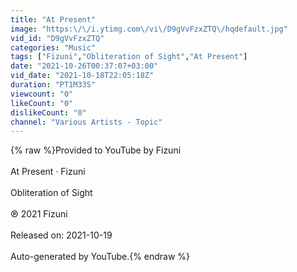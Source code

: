 ```yaml
---
title: "At Present"
image: "https:\/\/i.ytimg.com\/vi\/D9gVvFzxZTQ\/hqdefault.jpg"
vid_id: "D9gVvFzxZTQ"
categories: "Music"
tags: ["Fizuni","Obliteration of Sight","At Present"]
date: "2021-10-26T00:37:07+03:00"
vid_date: "2021-10-18T22:05:18Z"
duration: "PT1M33S"
viewcount: "0"
likeCount: "0"
dislikeCount: "0"
channel: "Various Artists - Topic"
---
```

{% raw %}Provided to YouTube by Fizuni<br /><br />At Present · Fizuni<br /><br />Obliteration of Sight<br /><br />℗ 2021 Fizuni<br /><br />Released on: 2021-10-19<br /><br />Auto-generated by YouTube.{% endraw %}
